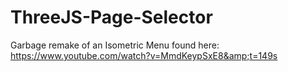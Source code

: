 # ThreeJS-Page-Selector
Garbage remake of an Isometric Menu found here: https://www.youtube.com/watch?v=MmdKeypSxE8&amp;t=149s

